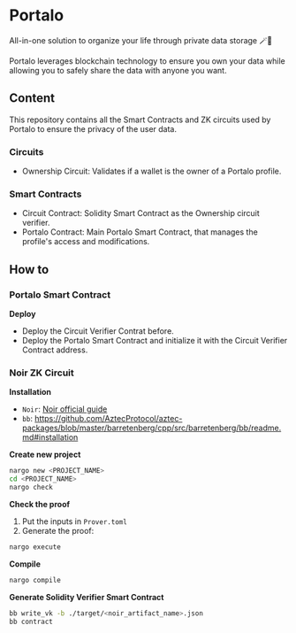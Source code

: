 # Portalo

All-in-one solution to organize your life through private data storage 🪄📁

Portalo leverages blockchain technology to ensure you own your data while allowing you to safely share the data with anyone you want.

## Content 

This repository contains all the Smart Contracts and ZK circuits used by Portalo to ensure the privacy of the user data. 

### Circuits

- Ownership Circuit: Validates if a wallet is the owner of a Portalo profile.

### Smart Contracts

- Circuit Contract: Solidity Smart Contract as the Ownership circuit verifier.
- Portalo Contract: Main Portalo Smart Contract, that manages the profile's access and modifications. 

## How to

### Portalo Smart Contract

**Deploy**
- Deploy the Circuit Verifier Contrat before.
- Deploy the Portalo Smart Contract and initialize it with the Circuit Verifier Contract address.

### Noir ZK Circuit

**Installation**
- `Noir`: [Noir official guide](https://noir-lang.org/docs/getting_started/installation/)
- `bb`: https://github.com/AztecProtocol/aztec-packages/blob/master/barretenberg/cpp/src/barretenberg/bb/readme.md#installation

**Create new project**
```bash
nargo new <PROJECT_NAME>
cd <PROJECT_NAME>
nargo check
```

**Check the proof**
1. Put the inputs in `Prover.toml`
2. Generate the proof:
```bash
nargo execute
```

**Compile**
```bash
nargo compile
```

**Generate Solidity Verifier Smart Contract**
```bash
bb write_vk -b ./target/<noir_artifact_name>.json
bb contract
```